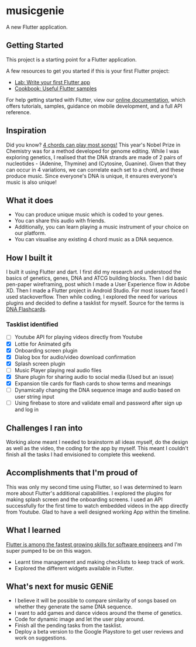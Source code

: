 # musicgenie

A new Flutter application.

## Getting Started

This project is a starting point for a Flutter application.

A few resources to get you started if this is your first Flutter project:

- [Lab: Write your first Flutter app](https://flutter.dev/docs/get-started/codelab)
- [Cookbook: Useful Flutter samples](https://flutter.dev/docs/cookbook)

For help getting started with Flutter, view our
[online documentation](https://flutter.dev/docs), which offers tutorials,
samples, guidance on mobile development, and a full API reference.

## Inspiration
Did you know? [4 chords can play most songs!](https://www.musical-u.com/learn/four-chords-and-the-truth/)
This year's Nobel Prize in Chemistry was for a method developed for genome editing. While I was exploring genetics, I realised that the DNA strands are made of 2 pairs of nucleotides - (Adenine, Thymine) and (Cytosine, Guanine). Given that they can occur in 4 variations, we can correlate each set to a chord, and these produce music. Since everyone's DNA is unique, it ensures everyone's music is also unique!

## What it does
* You can produce unique music which is coded to your genes.
* You can share this audio with friends.
* Additionally, you can learn playing a music instrument of your choice on our platform.
* You can visualise any existing 4 chord music as a DNA sequence.

## How I built it
I built it using Flutter and dart. I first did my research and understood the basics of genetics, genes, DNA and ATCG building blocks. Then I did basic pen-paper wireframing, post which I made a User Experience flow in Adobe XD. Then I made a Flutter project in Android Studio. For most issues faced I used stackoverflow.
Then while coding, I explored the need for various plugins and decided to define a tasklist for myself. Source for the terms is [DNA Flashcards](https://quizlet.com/4348465/dna-flashcards/).

### Tasklist identified

- [ ] Youtube API for playing videos directly from Youtube
- [x] Lottie for Animated gifs
- [x] Onboarding screen plugin
- [x] Dialog box for audio/video download confirmation
- [x] Splash screen plugin
- [ ] Music Player playing real audio files
- [x] Share plugin for sharing audio to social media (Used but an issue)
- [x] Expansion tile cards for flash cards to show terms and meanings
- [ ] Dynamically changing the DNA sequence image and audio based on user string input
- [ ] Using firebase to store and validate email and password after sign up and log in

## Challenges I ran into
Working alone meant I needed to brainstorm all ideas myself, do the design as well as the video, the coding for the app by myself. This meant I couldn't finish all the tasks I had envisioned to complete this weekend.

## Accomplishments that I'm proud of
This was only my second time using Flutter, so I was determined to learn more about Flutter's additional capabilities. I explored the plugins for making splash screen and the onboarding screens. I used an API successfully for the first time to watch embedded videos in the app directly from Youtube. Glad to have a well designed working App within the timeline.

## What I learned
[Flutter is among the fastest growing skills for software engineers](https://www.xda-developers.com/flutter-android-design-angular-material-fastest-growing-skills-software-engineers/) and I'm super pumped to be on this wagon.
* Learnt time management and making checklists to keep track of work.
* Explored the different widgets available in Flutter.

## What's next for music GENiE
* I believe it will be possible to compare similarity of songs based on whether they generate the same DNA sequence.
* I want to add games and dance videos around the theme of genetics.
* Code for dynamic image and let the user play around.
* Finish all the pending tasks from the tasklist.
* Deploy a beta version to the Google Playstore to get user reviews and work on suggestions.
